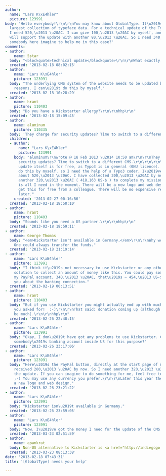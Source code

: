 ```yaml
---
author:
  name: "Lars K\xE4hler"
  picture: 123991
body: "Hello everybody!\r\n\r\nYou may know about GlobalType. It\u2019s the world\u2019s
  largest collection of typeface data. For a technical update of the Typo3 based website
  I need 520,\u2013 \u20AC. I can give 100,\u2013 \u20AC by myself, and my provider
  will support the update with another 80,\u2013 \u20AC. So I need 340,\u2013 \u20AC.\r\n\r\nCould
  somebody here imagine to help me in this case?"
comments:
- author:
    name: 5star
  body: "<blockquote>technical update</blockquote>\r\n\r\nWhat exactly does that mean?\r\n\r\nn."
  created: '2013-02-18 08:02:15'
- author:
    name: "Lars K\xE4hler"
    picture: 123991
  body: "The underlying CMS system of the website needs to be updated because of security
    reasons. I can\u2019t do this by myself."
  created: '2013-02-18 10:28:29'
- author:
    name: hrant
    picture: 110403
  body: "Do you have a Kickstarter allergy?\r\n\r\nhhp\r\n"
  created: '2013-02-18 15:09:45'
- author:
    name: aluminum
    picture: 110335
  body: 'They charge for security updates? Time to switch to a different CMS. '
  children:
  - author:
      name: "Lars K\xE4hler"
      picture: 123991
    body: "aluminum\r\nwrote @ 18 Feb 2013 \u2014 10:50 am\r\n\r\nThey charge for
      security updates? Time to switch to a different CMS.\r\n\r\n\r\n\r\nNo. The
      update itself is for free, as Typo3 is in general (GNU licence). But I can\u2019t
      do this by myself, so I need the help of a Typo3 coder. I\u2019ve got an offer
      about 520,\u2013 \u20AC. I have collected 200,\u2013 \u20AC by now and I need
      another 320,\u2013 \u20AC ( 418,163 US-$ ) to complete my mission.\r\n\r\nThis
      is all I need in the moment. There will be a new logo and web design, but I
      get this for free from a colleague. There will be no expensive relaunches. Maybe
      later."
    created: '2013-02-27 00:16:50'
  created: '2013-02-18 18:50:10'
- author:
    name: hrant
    picture: 110403
  body: "Sounds like you need a US partner.\r\n\r\nhhp\r\n"
  created: '2013-02-18 18:59:11'
- author:
    name: George Thomas
  body: "<em>Kickstarter isn't available in Germany.</em>\r\n\r\nWhy would that matter?
    One could always transfer the funds."
  created: '2013-02-18 21:19:14'
- author:
    name: "Lars K\xE4hler"
    picture: 123991
  body: "I think it\u2019s not necessary to use Kickstarter or any other fundraising
    solution to collect an amount of money like this. You could pay some money on
    my PayPal account. 340,\u2013 \u20AC, that\u2019s ~ 454,\u2013 US-$. I will tell
    you about the banking connection."
  created: '2013-02-19 00:13:51'
- author:
    name: hrant
    picture: 110403
  body: "But if you use Kickstarter you might actually end up with much more than
    you asked for!  :-)\r\n\r\nThat said: donation coming up (although it might not
    be much).\r\n\r\nhhp\r\n"
  created: '2013-02-26 22:48:15'
- author:
    name: "Lars K\xE4hler"
    picture: 123991
  body: "Okay, I don\u2019t have got any problems to use Kickstarter. Could I use
    somebody\u2019s banking account inside US for this purpose?"
  created: '2013-02-26 23:17:06'
- author:
    name: "Lars K\xE4hler"
    picture: 123991
  body: "Here\u2019s the PayPal button, directly at the start page of my project:\r\n\r\n[[http://www.global-type.org]]\r\n\r\nI\u2019ve
    received 200,\u2013 \u20AC by now. So I need another 320,\u2013 \u20AC to fulfil
    the update. If you can imagine to do something for me, feel free to use that button.
    ;-) You may use any currency you prefer.\r\n\r\nLater this year there will come
    a new logo and web design."
  created: '2013-02-26 23:21:22'
- author:
    name: "Lars K\xE4hler"
    picture: 123991
  body: "Kickstarter isn\u2019t available in Germany."
  created: '2013-02-26 23:59:05'
- author:
    name: "Lars K\xE4hler"
    picture: 123991
  body: "Now, I\u2019ve got the money I need for the update of the CMS. Thanks a lot!"
  created: '2013-03-23 02:51:59'
- author:
    name: apankrat
  body: Non-US alternative to Kickstarter is <a href="http://indiegogo.com/">IndieGoGo</a>.
  created: '2013-03-23 08:13:38'
date: '2013-02-18 07:43:31'
title: '[GlobalType] needs your help'

---
```


